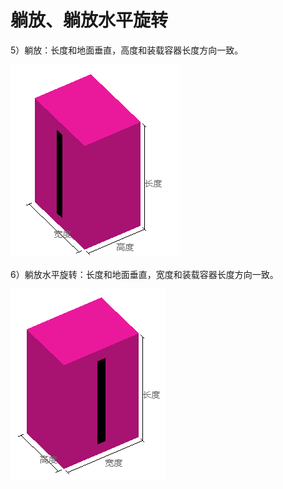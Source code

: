 # 躺放、躺放水平旋转

5）躺放：长度和地面垂直，高度和装载容器长度方向一致。

![](../../../.gitbook/assets/微信截图_20200527172046.png)

6）躺放水平旋转：长度和地面垂直，宽度和装载容器长度方向一致。

![](../../../.gitbook/assets/微信截图_20200527172055.png)

